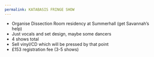 ```yaml
---
permalink: KATABASIS FRINGE SHOW
---
```

- Organise Dissection Room residency at Summerhall (get Savannah’s help)
- Just vocals and set design, maybe some dancers 
- 4 shows total
- Sell vinyl/CD which will be pressed by that point 
- £153 registration fee (3-5 shows)